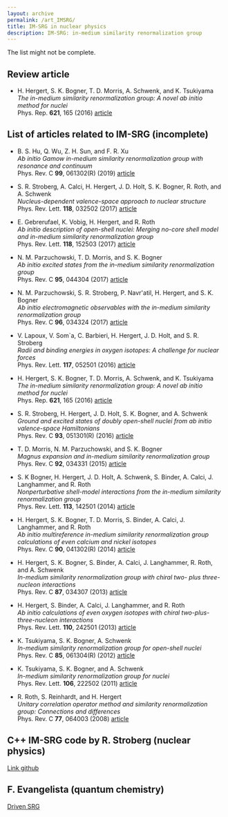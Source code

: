 ```yaml
---
layout: archive
permalink: /art_IMSRG/
title: IM-SRG in nuclear physics
description: IM-SRG: in-medium similarity renormalization group
---
```



The list might not be complete.

## Review article

- H. Hergert, S. K. Bogner, T. D. Morris, A. Schwenk, and K. Tsukiyama  
  _The in-medium similarity renormalization group: A novel ab initio method for nuclei_  
  Phys. Rep. **621**, 165 (2016) [article](http://dx.doi.org/10.1016/j.physrep.2015.12.007)  


## List of articles related to IM-SRG (incomplete)

- B. S. Hu, Q. Wu, Z. H. Sun, and F. R. Xu  
  _Ab initio Gamow in-medium similarity renormalization group with resonance and continuum_  
  Phys. Rev. C **99**, 061302(R) (2019) [article](https://doi.org/10.1103/PhysRevC.99.061302)  

- S. R. Stroberg, A. Calci, H. Hergert, J. D. Holt, S. K. Bogner, R. Roth, and A. Schwenk  
  _Nucleus-dependent valence-space approach to nuclear structure_  
  Phys. Rev. Lett. **118**, 032502 (2017) [article](http://dx.doi.org/10.1103/PhysRevLett.118.032502)  

- E. Gebrerufael, K. Vobig, H. Hergert, and R. Roth  
  _Ab initio description of open-shell nuclei: Merging no-core shell model and in-medium similarity renormalization group_  
  Phys. Rev. Lett. **118**, 152503 (2017) [article](https://doi.org/10.1103/PhysRevLett.118.152503)  

- N. M. Parzuchowski, T. D. Morris, and S. K. Bogner  
  _Ab initio excited states from the in-medium similarity renormalization group_  
  Phys. Rev. C **95**, 044304 (2017) [article](https://doi.org/10.1103/PhysRevC.95.044304)  

- N. M. Parzuchowski, S. R. Stroberg, P. Navr\'atil, H. Hergert, and S. K. Bogner  
  _Ab initio electromagnetic observables with the in-medium similarity renormalization group_  
  Phys. Rev. C **96**, 034324 (2017) [article](https://doi.org/10.1103/PhysRevC.96.034324)  

- V. Lapoux, V. Som\`a, C. Barbieri, H. Hergert, J. D. Holt, and S. R. Stroberg  
  _Radii and binding energies in oxygen isotopes: A challenge for nuclear forces_  
  Phys. Rev. Lett. **117**, 052501 (2016) [article](http://dx.doi.org/10.1103/PhysRevLett.117.052501)  

- H. Hergert, S. K. Bogner, T. D. Morris, A. Schwenk, and K. Tsukiyama  
  _The in-medium similarity renormalization group: A novel ab initio method for nuclei_  
  Phys. Rep. **621**, 165 (2016) [article](http://dx.doi.org/10.1016/j.physrep.2015.12.007)  

- S. R. Stroberg, H. Hergert, J. D. Holt, S. K. Bogner, and A. Schwenk  
  _Ground and excited states of doubly open-shell nuclei from ab initio valence-space Hamiltonians_  
  Phys. Rev. C **93**, 051301(R) (2016) [article](http://dx.doi.org/10.1103/PhysRevC.93.051301)  

- T. D. Morris, N. M. Parzuchowski, and S. K. Bogner  
  _Magnus expansion and in-medium similarity renormalization group_  
  Phys. Rev. C **92**, 034331 (2015) [article](http://dx.doi.org/10.1103/PhysRevC.92.034331)  

- S. K Bogner, H. Hergert, J. D. Holt, A. Schwenk, S. Binder, A. Calci, J. Langhammer, and R. Roth  
  _Nonperturbative shell-model interactions from the in-medium similarity renormalization group_  
  Phys. Rev. Lett. **113**, 142501 (2014) [article](https://dx.doi.org/10.1103/PhysRevLett.113.142501)  

- H. Hergert, S. K. Bogner, T. D. Morris, S. Binder, A. Calci, J. Langhammer, and R. Roth  
  _Ab initio multireference in-medium similarity renormalization group calculations of even calcium and nickel isotopes_  
  Phys. Rev. C **90**, 041302(R) (2014) [article](http://dx.doi.org/10.1103/PhysRevC.90.041302)  

- H. Hergert, S. K. Bogner, S. Binder, A. Calci, J. Langhammer, R. Roth, and A. Schwenk  
  _In-medium similarity renormalization group with chiral two- plus three-nucleon interactions_  
  Phys. Rev. C **87**, 034307 (2013) [article](https://dx.doi.org/10.1103/PhysRevC.87.034307)  

- H. Hergert, S. Binder, A. Calci, J. Langhammer, and R. Roth  
  _Ab initio calculations of even oxygen isotopes with chiral two-plus-three-nucleon interactions_  
  Phys. Rev. Lett. **110**, 242501 (2013) [article](http://dx.doi.org/10.1103/PhysRevLett.110.242501)  

- K. Tsukiyama, S. K. Bogner, A. Schwenk  
  _In-medium similarity renormalization group for open-shell nuclei_  
  Phys. Rev. C **85**, 061304(R) (2012) [article](https://dx.doi.org/10.1103/PhysRevC.85.061304)  

-  K. Tsukiyama, S. K. Bogner, and A. Schwenk  
  _In-medium similarity renormalization group for nuclei_  
  Phys. Rev. Lett. **106**, 222502 (2011) [article](https://dx.doi.org/10.1103/PhysRevLett.106.222502)  

- R. Roth, S. Reinhardt, and H. Hergert  
  _Unitary correlation operator method and similarity renormalization group: Connections and differences_  
  Phys. Rev. C **77**, 064003 (2008) [article](http://dx.doi.org/10.1103/PhysRevC.77.064003)  


## C++ IM-SRG code by R. Stroberg (nuclear physics)

[Link github](https://github.com/ragnarstroberg)


## F. Evangelista (quantum chemistry)

[Driven SRG](http://www.evangelistalab.org/publications/)


